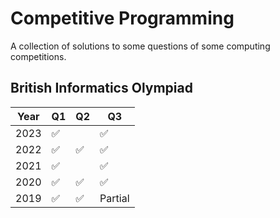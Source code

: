 Competitive Programming
============================

A collection of solutions to some questions of some computing competitions.

British Informatics Olympiad
-----

| Year | Q1 | Q2 | Q3 |
|-|-|-|-|
| 2023 | ✅ | | ✅ |
| 2022 | ✅ | ✅ | ✅ |
| 2021 | ✅ | | ✅ |
| 2020 | ✅ | ✅ | ✅ |
| 2019 | ✅ | ✅ | Partial |
